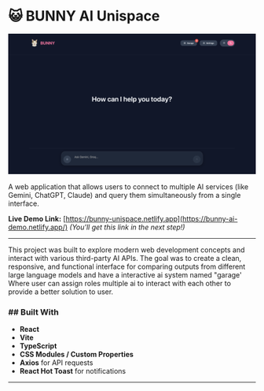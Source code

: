 # 😺 BUNNY AI Unispace

![Screenshot of the BUNNY application](./public/mainpg.png) 

A web application that allows users to connect to multiple AI services (like Gemini, ChatGPT, Claude) and query them simultaneously from a single interface.

**Live Demo Link:** [https://bunny-unispace.netlify.app](https://bunny-ai-demo.netlify.app/) *(You'll get this link in the next step!)*

---
This project was built to explore modern web development concepts and interact with various third-party AI APIs. The goal was to create a clean, responsive, and functional interface for comparing outputs from different large language models and have a interactive ai system named "garage' Where user can assign roles multiple ai to interact with each other to provide a better solution to user.

### ## Built With

* **React**
* **Vite**
* **TypeScript**
* **CSS Modules / Custom Properties**
* **Axios** for API requests
* **React Hot Toast** for notifications
---